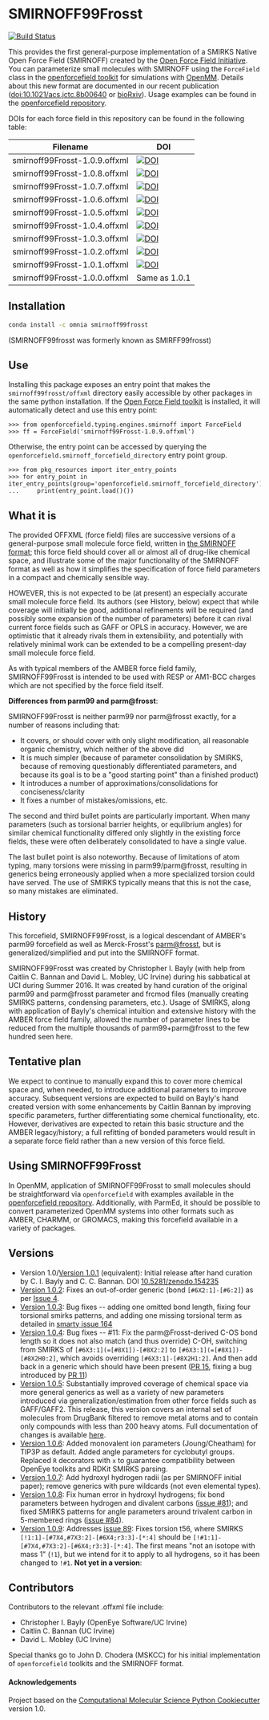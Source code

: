 # SMIRNOFF99Frosst

[![Build Status](https://travis-ci.org/openforcefield/smirnoff99Frosst.svg?branch=master)](https://travis-ci.org/openforcefield/smirnoff99Frosst)

This provides the first general-purpose implementation of a SMIRKS Native Open Force Field (SMIRNOFF) created by the
[Open Force Field Initiative](https://openforcefield.org).
You can parameterize small molecules with SMIRNOFF using the
`ForceField` class in the [openforcefield toolkit](https://github.com/openforcefield/openforcefield)
for simulations with [OpenMM](http://openmm.org/).
Details about this new format are documented in our recent publication ([doi:10.1021/acs.jctc.8b00640](https://www.doi.org/10.1021/acs.jctc.8b00640) or [bioRxiv](https://doi.org/10.1101/286542)).
Usage examples can be found in the [openforcefield repository](https://github.com/openforcefield/openforcefield/tree/master/examples).

DOIs for each force field in this repository can be found in the following table:

| Filename | DOI | 
| -------- | --- |
| smirnoff99Frosst-1.0.9.offxml | [![DOI](https://zenodo.org/badge/DOI/10.5281/zenodo.3256444.svg)](https://doi.org/10.5281/zenodo.3256444) |
| smirnoff99Frosst-1.0.8.offxml | [![DOI](https://zenodo.org/badge/DOI/10.5281/zenodo.2565295.svg)](https://doi.org/10.5281/zenodo.2565295) | 
| smirnoff99Frosst-1.0.7.offxml | [![DOI](https://zenodo.org/badge/DOI/10.5281/zenodo.1186466.svg)](https://doi.org/10.5281/zenodo.1186466) | 
| smirnoff99Frosst-1.0.6.offxml | [![DOI](https://zenodo.org/badge/DOI/10.5281/zenodo.1093346.svg)](https://doi.org/10.5281/zenodo.1093346) | 
| smirnoff99Frosst-1.0.5.offxml | [![DOI](https://zenodo.org/badge/DOI/10.5281/zenodo.495249.svg)](https://doi.org/10.5281/zenodo.495249) | 
| smirnoff99Frosst-1.0.4.offxml | [![DOI](https://zenodo.org/badge/DOI/10.5281/zenodo.348165.svg)](https://doi.org/10.5281/zenodo.348165) | 
| smirnoff99Frosst-1.0.3.offxml | [![DOI](https://zenodo.org/badge/DOI/10.5281/zenodo.161616.svg)](https://doi.org/10.5281/zenodo.161616) | 
| smirnoff99Frosst-1.0.2.offxml | [![DOI](https://zenodo.org/badge/DOI/10.5281/zenodo.154555.svg)](https://doi.org/10.5281/zenodo.154555) |
| smirnoff99Frosst-1.0.1.offxml | [![DOI](https://zenodo.org/badge/DOI/10.5281/zenodo.154235.svg)](https://doi.org/10.5281/zenodo.154235) | 
| smirnoff99Frosst-1.0.0.offxml | Same as 1.0.1 |


## Installation
```bash
conda install -c omnia smirnoff99frosst
```
(SMIRNOFF99frosst was formerly known as SMIRFF99frosst)

## Use

Installing this package exposes an entry point that makes the `smirnoff99frosst/offxml` directory easily accessible by other packages in the same python installation. If the [Open Force Field toolkit](https://github.com/openforcefield/openforcefield) is installed, it will automatically detect and use this entry point:

```
>>> from openforcefield.typing.engines.smirnoff import ForceField
>>> ff = ForceField('smirnoff99Frosst-1.0.9.offxml') 
```

Otherwise, the entry point can be accessed by querying the `openforcefield.smirnoff_forcefield_directory` entry point group.

```
>>> from pkg_resources import iter_entry_points
>>> for entry_point in iter_entry_points(group='openforcefield.smirnoff_forcefield_directory'):
...     print(entry_point.load()())
```

## What it is

The provided OFFXML (force field) files are successive versions of a general-purpose small molecule force field, written in [the SMIRNOFF format](https://github.com/openforcefield/openforcefield/blob/master/The-SMIRNOFF-force-field-format.md); this force field should cover all or almost all of drug-like chemical space, and illustrate some of the major functionality of the SMIRNOFF format as well as how it simplifies the specification of force field parameters in a compact and chemically sensible way.

HOWEVER, this is not expected to be (at present) an especially accurate small molecule force field.
Its authors (see History, below) expect that while coverage will initially be good, additional refinements will be required (and possibly some expansion of the number of parameters) before it can rival current force fields such as GAFF or OPLS in accuracy.
However, we are optimistic that it already rivals them in extensibility, and potentially with relatively minimal work can be extended to be a compelling present-day small molecule force field.

As with typical members of the AMBER force field family, SMIRNOFF99Frosst is intended to be used with RESP or AM1-BCC charges which are not specified by the force field itself.

**Differences from parm99 and parm@frosst**:

SMIRNOFF99Frosst is neither parm99 nor parm@frosst exactly, for a number of reasons including that:

- It covers, or should cover with only slight modification, all reasonable organic chemistry, which neither of the above did
- It is much simpler (because of parameter consolidation by SMIRKS, because of removing questionably differentiated parameters, and because its goal is to be a "good starting point" than a finished product)
- It introduces a number of approximations/consolidations for conciseness/clarity
- It fixes a number of mistakes/omissions, etc.

The second and third bullet points are particularly important.
When many parameters (such as torsional barrier heights, or equlibrium angles) for similar chemical functionality differed only slightly in the existing force fields, these were often deliberately consolidated to have a single value.

The last bullet point is also noteworthy.
Because of limitations of atom typing, many torsions were missing in parm99/parm@frosst, resulting in generics being erroneously applied when a more specialized torsion could have served.
The use of SMIRKS typically means that this is not the case, so many mistakes are eliminated.

## History

This forcefield, SMIRNOFF99Frosst, is a logical descendant of AMBER's parm99 forcefield as well as Merck-Frosst's [parm@frosst](http://www.ccl.net/cca/data/parm_at_Frosst/), but is generalized/simplified and put into the SMIRNOFF format.

SMIRNOFF99Frosst was created by Christopher I. Bayly (with help from Caitlin C. Bannan and David L. Mobley, UC Irvine) during his sabbatical at UCI during Summer 2016.
It was created by hand curation of the original parm99 and parm@frosst parameter and frcmod files (manually creating SMIRKS patterns, condensing parameters, etc.).
Usage of SMIRKS, along with application of Bayly's chemical intuition and extensive history with the AMBER force field family, allowed the number of parameter lines to be reduced from the multiple thousands of parm99+parm@frosst to the few hundred seen here.

## Tentative plan

We expect to continue to manually expand this to cover more chemical space and, when needed, to introduce additional parameters to improve accuracy.
Subsequent versions are expected to build on Bayly's hand created version with some enhancements by Caitlin Bannan by improving specific parameters, further differentiating some chemical functionality, etc.
However, derivatives are expected to retain this basic structure and the AMBER legacy/history; a full refitting of bonded parameters would result in a separate force field rather than a new version of this force field.

## Using SMIRNOFF99Frosst

In OpenMM, application of SMIRNOFF99Frosst to small molecules should be straightforward via `openforcefield` with examples available in the [openforcefield repository](https://github.com/openforcefield/openforcefield/tree/master/examples).
Additionally, with ParmEd, it should be possible to convert parameterized OpenMM systems into other formats such as AMBER, CHARMM, or GROMACS, making this forcefield available in a variety of packages.


## Versions
- Version 1.0/[Version 1.0.1](http://dx.doi.org/10.5281/zenodo.154235) (equivalent): Initial release after hand curation by C. I. Bayly and C. C. Bannan. DOI [10.5281/zenodo.154235](http://dx.doi.org/10.5281/zenodo.154235)
- [Version 1.0.2](http://doi.org/10.5281/zenodo.154555): Fixes an out-of-order generic (bond `[#6X2:1]-[#6:2]`) as per [Issue 4](https://github.com/openforcefield/smirnoff99Frosst/issues/4).
- [Version 1.0.3](http://dx.doi.org/10.5281/zenodo.161616): Bug fixes -- adding one omitted bond length, fixing four torsional smirks patterns, and adding one missing torsional term as detailed in [smarty issue 164](https://github.com/openforcefield/smarty/pull/164)
- [Version 1.0.4](http://doi.org/10.5281/zenodo.348165): Bug fixes --  #11: Fix the parm@Frosst-derived C-OS bond length so it does not also match (and thus override) C-OH, switching from SMIRKS of `[#6X3:1](=[#8X1])-[#8X2:2]` to `[#6X3:1](=[#8X1])-[#8X2H0:2]`, which avoids overriding `[#6X3:1]-[#8X2H1:2]`. And then add back in a generic which should have been present ([PR 15](https://github.com/openforcefield/smirnoff99Frosst/pull/15), fixing a bug introduced by [PR 11](https://github.com/openforcefield/smirnoff99Frosst/pull/11))
- [Version 1.0.5](http://doi.org/10.5281/zenodo.495249): Substantially improved coverage of chemical space via more general generics as well as a variety of new parameters introduced via generalization/estimation from other force fields such as GAFF/GAFF2. This release, this version covers an internal set of molecules from DrugBank filtered to remove metal atoms and to contain only compounds with less than 200 heavy atoms. Full documentation of changes is available [here](https://github.com/openforcefield/smarty/pull/232).
- [Version 1.0.6](https://doi.org/10.5281/zenodo.1093346): Added monovalent ion parameters (Joung/Cheatham) for TIP3P as default. Added angle parameters for cyclobutyl groups. Replaced `R` decorators with `x` to guarantee compatibility between OpenEye toolkits and RDKit SMIRKS parsing.
- [Version 1.0.7](https://dx.doi.org/10.5281/zenodo.1186466): Add hydroxyl hydrogen radii (as per SMIRNOFF initial paper); remove generics with pure wildcards (not even elemental types).
- [Version 1.0.8](http://doi.org/10.5281/zenodo.2565295): Fix human error in hydroxyl hydrogens; fix bond parameters between hydrogen and divalent carbons ([issue #81](https://github.com/openforcefield/smirnoff99Frosst/issues/81)); and fixed SMIRKS patterns for angle parameters around trivalent carbon in 5-membered rings ([issue #84](https://github.com/openforcefield/smirnoff99Frosst/issues/84)).
- [Version 1.0.9](https://doi.org/10.5281/zenodo.3256444): Addresses [issue 89](https://github.com/openforcefield/smirnoff99Frosst/issues/89): Fixes torsion t56, where SMIRKS `[!1:1]-[#7X4,#7X3:2]-[#6X4;r3:3]-[*:4]` should be `[!#1:1]-[#7X4,#7X3:2]-[#6X4;r3:3]-[*:4]`. The first means "not an isotope with mass 1" (`!1`), but we intend for it to apply to all hydrogens, so it has been changed to `!#1`.
**Not yet in a version**:

## Contributors

Contributors to the relevant .offxml file include:
- Christopher I. Bayly (OpenEye Software/UC Irvine)
- Caitlin C. Bannan (UC Irvine)
- David L. Mobley (UC Irvine)

Special thanks go to John D. Chodera (MSKCC) for his initial implementation of `openforcefield` toolkits and the SMIRNOFF format.

#### Acknowledgements

Project based on the
[Computational Molecular Science Python Cookiecutter](https://github.com/molssi/cookiecutter-cms) version 1.0.
